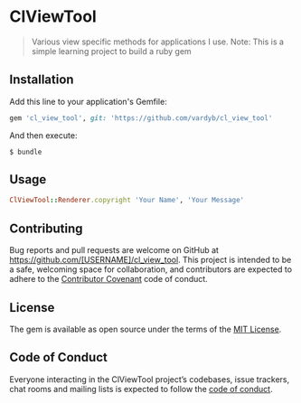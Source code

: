 # ClViewTool
> Various view specific methods for applications I use. Note: This is a simple learning project to build a ruby gem
## Installation

Add this line to your application's Gemfile:

```ruby
gem 'cl_view_tool', git: 'https://github.com/vardyb/cl_view_tool'
```

And then execute:

    $ bundle

## Usage

```ruby
ClViewTool::Renderer.copyright 'Your Name', 'Your Message'
```

## Contributing

Bug reports and pull requests are welcome on GitHub at https://github.com/[USERNAME]/cl_view_tool. This project is intended to be a safe, welcoming space for collaboration, and contributors are expected to adhere to the [Contributor Covenant](http://contributor-covenant.org) code of conduct.

## License

The gem is available as open source under the terms of the [MIT License](https://opensource.org/licenses/MIT).

## Code of Conduct

Everyone interacting in the ClViewTool project’s codebases, issue trackers, chat rooms and mailing lists is expected to follow the [code of conduct](https://github.com/[USERNAME]/cl_view_tool/blob/master/CODE_OF_CONDUCT.md).
